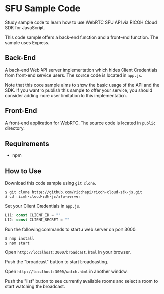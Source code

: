 # SFU Sample Code

Study sample code to learn how to use WebRTC SFU API via RICOH Cloud SDK for JavaScript.

This code sample offers a back-end function and a front-end function. The sample uses Express.

## Back-End

A back-end Web API server implementation which hides Client Credentials from front-end service users. The source code is located in `app.js`.

Note that this code sample aims to show the basic usage of the API and the SDK. If you want to publish this sample to offer your service, you should consider adding more user limitation to this implementation.

## Front-End

A front-end application for WebRTC. The source code is located in `public` directory.

## Requirements

* npm

## How to Use

Download this code sample using `git clone`.

```sh
$ git clone https://github.com/ricohapi/ricoh-cloud-sdk-js.git
$ cd ricoh-cloud-sdk-js/sfu-server
```

Set your Client Credentials in `app.js`.

```javascript
L11: const CLIENT_ID = ""
L12: const CLIENT_SECRET = ""
```

Run the following commands to start a web server on port 3000.

```sh
$ nmp install
$ npm start
```

Open `http://localhost:3000/broadcast.html` in your browser.

Push the "broadcast" button to start broadcasting.

Open `http://localhost:3000/watch.html` in another window.

Push the "list" button to see currently available rooms and select a room to start watching the broadcast.
